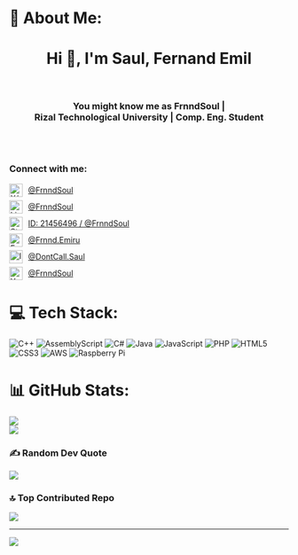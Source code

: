 # 💫 About Me:
<h1 align="center">
  Hi 👋, I'm Saul, Fernand Emil
</h1> 
<br> 
<h3 align="center">
      You might know me as FrnndSoul | 
<br>  Rizal Technological University | Comp. Eng. Student
</h3>
<br>
<br>
<h3 align="left">
<h3 align="left">Connect with me:</h3>
<ul style="list-style:none; padding:0; margin:0;">
  <li style="display:flex; align-items:center; gap:10px; margin:6px 0;">
    <img src="https://raw.githubusercontent.com/rahuldkjain/github-profile-readme-generator/master/src/images/icons/Social/twitter.svg" alt="X/Twitter" width="24" height="24">
    <a href="https://x.com/frnndsoul" target="_blank" rel="noreferrer"> @FrnndSoul</a>
  </li>
  <li style="display:flex; align-items:center; gap:10px; margin:6px 0;">
    <img src="https://raw.githubusercontent.com/rahuldkjain/github-profile-readme-generator/master/src/images/icons/Social/linked-in-alt.svg" alt="LinkedIn" width="24" height="24">
    <a href="https://www.linkedin.com/in/fernand-emil-saul-696066255/" target="_blank" rel="noreferrer"> @FrnndSoul</a>
  </li>
  <li style="display:flex; align-items:center; gap:10px; margin:6px 0;">
    <img src="https://raw.githubusercontent.com/rahuldkjain/github-profile-readme-generator/master/src/images/icons/Social/stack-overflow.svg" alt="Stack Overflow" width="24" height="24">
    <a href="https://stackoverflow.com/users/21456496/frnndsoul" target="_blank" rel="noreferrer"> ID: 21456496 / @FrnndSoul</a>
  </li>
  <li style="display:flex; align-items:center; gap:10px; margin:6px 0;">
    <img src="https://raw.githubusercontent.com/rahuldkjain/github-profile-readme-generator/master/src/images/icons/Social/facebook.svg" alt="Facebook" width="24" height="24">
    <a href="https://www.facebook.com/frnnd.emiru" target="_blank" rel="noreferrer"> @Frnnd.Emiru</a>
  </li>
  <li style="display:flex; align-items:center; gap:10px; margin:6px 0;">
    <img src="https://raw.githubusercontent.com/rahuldkjain/github-profile-readme-generator/master/src/images/icons/Social/instagram.svg" alt="Instagram" width="24" height="24">
    <a href="https://www.instagram.com/dontcall.saul/" target="_blank" rel="noreferrer"> @DontCall.Saul</a>
  </li>
  <li style="display:flex; align-items:center; gap:10px; margin:6px 0;">
    <img src="https://raw.githubusercontent.com/rahuldkjain/github-profile-readme-generator/master/src/images/icons/Social/youtube.svg" alt="YouTube" width="24" height="24">
    <a href="https://youtube.com/@FrnndSoul" target="_blank" rel="noreferrer"> @FrnndSoul</a>
  </li>
</ul>

# 💻 Tech Stack:
![C++](https://img.shields.io/badge/c++-%2300599C.svg?style=for-the-badge&logo=c%2B%2B&logoColor=white) ![AssemblyScript](https://img.shields.io/badge/assembly%20script-%23000000.svg?style=for-the-badge&logo=assemblyscript&logoColor=white) ![C#](https://img.shields.io/badge/c%23-%23239120.svg?style=for-the-badge&logo=csharp&logoColor=white) ![Java](https://img.shields.io/badge/java-%23ED8B00.svg?style=for-the-badge&logo=openjdk&logoColor=white) ![JavaScript](https://img.shields.io/badge/javascript-%23323330.svg?style=for-the-badge&logo=javascript&logoColor=%23F7DF1E) ![PHP](https://img.shields.io/badge/php-%23777BB4.svg?style=for-the-badge&logo=php&logoColor=white) ![HTML5](https://img.shields.io/badge/html5-%23E34F26.svg?style=for-the-badge&logo=html5&logoColor=white) ![CSS3](https://img.shields.io/badge/css3-%231572B6.svg?style=for-the-badge&logo=css3&logoColor=white) ![AWS](https://img.shields.io/badge/AWS-%23FF9900.svg?style=for-the-badge&logo=amazon-aws&logoColor=white) ![Raspberry Pi](https://img.shields.io/badge/-Raspberry_Pi-C51A4A?style=for-the-badge&logo=Raspberry-Pi)
# 📊 GitHub Stats:
![](https://nirzak-streak-stats.vercel.app/?user=frnndsoul&theme=dark&hide_border=false)<br/>
![](https://github-readme-stats.vercel.app/api/top-langs/?username=frnndsoul&theme=dark&hide_border=false&include_all_commits=true&count_private=false&layout=compact)

### ✍️ Random Dev Quote
![](https://quotes-github-readme.vercel.app/api?type=horizontal&theme=radical)

### 🔝 Top Contributed Repo
![](https://github-contributor-stats.vercel.app/api?username=frnndsoul&limit=5&theme=dark&combine_all_yearly_contributions=true)

---
[![](https://visitcount.itsvg.in/api?id=frnndsoul&icon=0&color=0)](https://visitcount.itsvg.in)

<!-- Proudly created with GPRM ( https://gprm.itsvg.in ) -->
